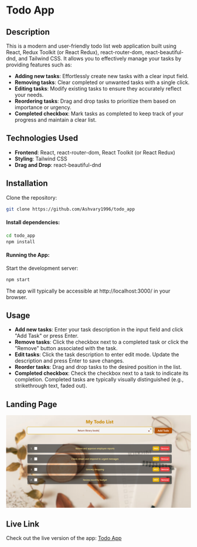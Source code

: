 # Todo App

## Description

This is a modern and user-friendly todo list web application built using React, Redux Toolkit (or React Redux), react-router-dom, react-beautiful-dnd, and Tailwind CSS. It allows you to effectively manage your tasks by providing features such as:

- **Adding new tasks**: Effortlessly create new tasks with a clear input field.
- **Removing tasks**: Clear completed or unwanted tasks with a single click.
- **Editing tasks**: Modify existing tasks to ensure they accurately reflect your needs.
- **Reordering tasks**: Drag and drop tasks to prioritize them based on importance or urgency.
- **Completed checkbox**: Mark tasks as completed to keep track of your progress and maintain a clear list.

## Technologies Used

- **Frontend**: React, react-router-dom, React Toolkit (or React Redux)
- **Styling**: Tailwind CSS
- **Drag and Drop**: react-beautiful-dnd

## Installation

Clone the repository:

```bash
git clone https://github.com/Ashvary1996/todo_app
```

#### Install dependencies:

```bash
cd todo_app
npm install
```

#### Running the App:

Start the development server:

```bash
npm start
```

The app will typically be accessible at http://localhost:3000/ in your browser.

## Usage

- **Add new tasks**: Enter your task description in the input field and click "Add Task" or press Enter.
- **Remove tasks**: Click the checkbox next to a completed task or click the "Remove" button associated with the task.
- **Edit tasks**: Click the task description to enter edit mode. Update the description and press Enter to save changes.
- **Reorder tasks**: Drag and drop tasks to the desired position in the list.
- **Completed checkbox**: Check the checkbox next to a task to indicate its completion. Completed tasks are typically visually distinguished (e.g., strikethrough text, faded out).

## Landing Page

![Landing Page ](./src/assets/todohome.png)

## Live Link

Check out the live version of the app: [Todo App](https://mytodoapp-v2.netlify.app/)
